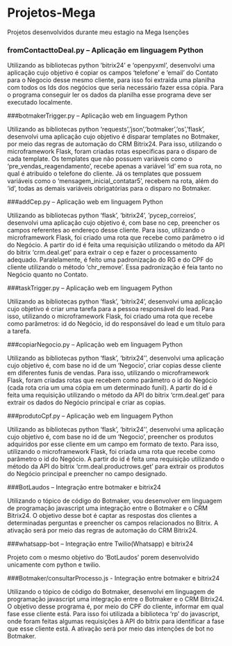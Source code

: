 # Projetos-Mega
Projetos desenvolvidos durante meu estagio na Mega Isenções

### fromContacttoDeal.py – Aplicação em linguagem Python

Utilizando as bibliotecas python ‘bitrix24’ e ‘openpyxml’, desenvolvi uma aplicação cujo objetivo é copiar os campos ‘telefone’ e ‘email’ do Contato para o Negocio desse mesmo cliente, para isso foi extraída uma planilha com todos os Ids dos negócios que seria necessário fazer essa cópia. Para o programa conseguir ler os dados da planilha esse programa deve ser executado localmente.

###botmakerTrigger.py – Aplicação web em linguagem Python

Utilizando as bibliotecas python ‘requests’,’json’,’botmaker’,’os’,’flask’, desenvolvi uma aplicação cujo objetivo é disparar templates no Botmaker, por meio das regras de automação do CRM Bitrix24. Para isso, utilizando o microframework Flask, foram criadas rotas especificas para o disparo de cada template. 
Os templates que não possuem variáveis como o ‘pre_vendas_reagendamento’, recebe apenas a variável ‘id’ em sua rota, no qual é atribuído o telefone do cliente. Já os templates que possuem variáveis como o ‘mensagem_inicial_contatar5’, recebem na rota, além do ‘id’, todas as demais variáveis obrigatórias para o disparo no Botmaker.

###addCep.py – Aplicação web em linguagem Python

Utilizando as bibliotecas python ‘flask’, ‘bitrix24’, ’pycep_correios’, desenvolvi uma aplicação cujo objetivo é, com base no cep, preencher os campos referentes ao endereço desse cliente. Para isso, utilizando o microframework Flask, foi criado uma rota que recebe como parâmetro o id do Negócio. A partir do id é feita uma requisição utilizando o método da API do bitrix ‘crm.deal.get’ para extrair o cep e fazer o processamento adequado.
Paralelamente, é feito uma padronização do RG e do CPF do cliente utilizando o método ‘chr_remove’. Essa padronização é feia tanto no Negócio quanto no Contato.

###taskTrigger.py – Aplicação web em linguagem Python

Utilizando as bibliotecas python ‘flask’, ‘bitrix24’, desenvolvi uma aplicação cujo objetivo é criar uma tarefa para a pessoa responsável do lead. Para isso, utilizando o microframework Flask, foi criado uma rota que recebe como parâmetros: id do Negócio, id do responsável do lead e um título para a tarefa.

###copiarNegocio.py – Aplicação web em linguagem Python

Utilizando as bibliotecas python ‘flask’, ‘bitrix24’’, desenvolvi uma aplicação cujo objetivo é, com base no id de um ‘Negocio’, criar copias desse cliente em diferentes funis de vendas. Para isso, utilizando o microframework Flask, foram criadas rotas que recebem como parâmetro o id do Negócio (cada rota cria um uma cópia em um determinado funil). A partir do id é feita uma requisição utilizando o método da API do bitrix ‘crm.deal.get’ para extrair os dados do Negócio principal e criar as copias.

###produtoCpf.py – Aplicação web em linguagem Python

Utilizando as bibliotecas python ‘flask’, ‘bitrix24’’, desenvolvi uma aplicação cujo objetivo é, com base no id de um ‘Negocio’, preencher os produtos adquiridos por esse cliente em um campo em formato de texto. Para isso, utilizando o microframework Flask, foi criada uma rota que recebe como parâmetro o id do Negócio. A partir do id é feita uma requisição utilizando o método da API do bitrix ‘crm.deal.productrows.get’ para extrair os produtos do Negócio principal e preencher no campo designado.

###BotLaudos – Integração entre botmaker e bitrix24

Utilizando o tópico de código do Botmaker, vou desenvolver em linguagem de programação javascript uma integração entre o Botmaker e o CRM Bitrix24. O objetivo desse bot é captar as respostas dos clientes a determinadas perguntas e preencher os campos relacionados no Bitrix. A ativação será por meio das regras de automação do CRM Bitrix24.

###whatsapp-bot – Integração entre Twilio(Whatsapp) e bitrix24

Projeto com o mesmo objetivo do ‘BotLaudos’ porem desenvolvido unicamente com python e twilio.

###Botmaker/consultarProcesso.js - Integração entre botmaker e bitrix24

Utilizando o tópico de código do Botmaker, desenvolvi em linguagem de programação javascript uma integração entre o Botmaker e o CRM Bitrix24. O objetivo desse programa é, por meio do CPF do cliente, informar em qual fase esse cliente está. Para isso foi utilizada a biblioteca ‘rp’ do javascript, onde foram feitas algumas requisições à API do bitrix para identificar a fase que esse cliente está. A ativação será por meio das intenções de bot no Botmaker.
